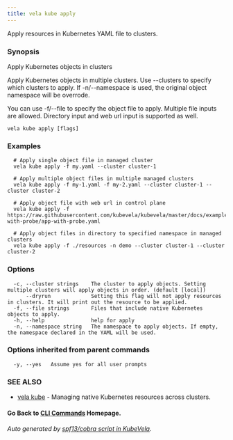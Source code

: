 ```yaml
---
title: vela kube apply
---
```


Apply resources in Kubernetes YAML file to clusters.

### Synopsis

Apply Kubernetes objects in clusters

 Apply Kubernetes objects in multiple clusters. Use --clusters to specify which clusters to apply. If -n/--namespace is used, the original object namespace will be overrode.

 You can use -f/--file to specify the object file to apply. Multiple file inputs are allowed. Directory input and web url input is supported as well.

```
vela kube apply [flags]
```

### Examples

```
  # Apply single object file in managed cluster
  vela kube apply -f my.yaml --cluster cluster-1
  
  # Apply multiple object files in multiple managed clusters
  vela kube apply -f my-1.yaml -f my-2.yaml --cluster cluster-1 --cluster cluster-2
  
  # Apply object file with web url in control plane
  vela kube apply -f https://raw.githubusercontent.com/kubevela/kubevela/master/docs/examples/app-with-probe/app-with-probe.yaml
  
  # Apply object files in directory to specified namespace in managed clusters
  vela kube apply -f ./resources -n demo --cluster cluster-1 --cluster cluster-2
```

### Options

```
  -c, --cluster strings    The cluster to apply objects. Setting multiple clusters will apply objects in order. (default [local])
      --dryrun             Setting this flag will not apply resources in clusters. It will print out the resource to be applied.
  -f, --file strings       Files that include native Kubernetes objects to apply.
  -h, --help               help for apply
  -n, --namespace string   The namespace to apply objects. If empty, the namespace declared in the YAML will be used.
```

### Options inherited from parent commands

```
  -y, --yes   Assume yes for all user prompts
```

### SEE ALSO

* [vela kube](vela_kube)	 - Managing native Kubernetes resources across clusters.

#### Go Back to [CLI Commands](vela) Homepage.


###### Auto generated by [spf13/cobra script in KubeVela](https://github.com/kubevela/kubevela/tree/master/hack/docgen).
